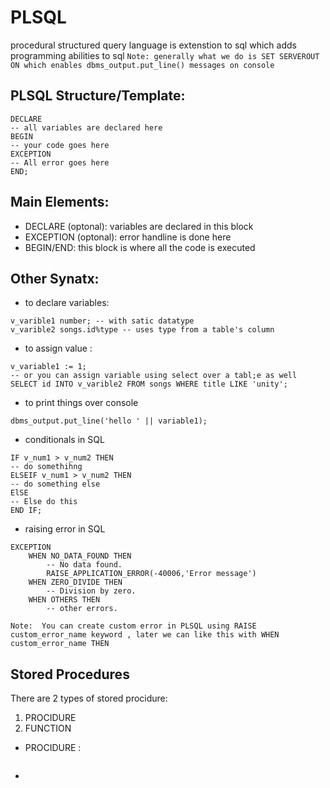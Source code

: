 # PLSQL
procedural structured query language is extenstion to sql which adds programming abilities to sql
`Note: generally what we do is SET SERVEROUT ON which enables dbms_output.put_line() messages on console `
## PLSQL Structure/Template:
```
DECLARE
-- all variables are declared here
BEGIN
-- your code goes here
EXCEPTION
-- All error goes here
END;
```
## Main Elements:
- DECLARE (optonal): variables are declared in this block
- EXCEPTION (optonal): error handline is done here
- BEGIN/END: this block is where all the code is executed

## Other Synatx:
- to declare variables:
```
v_varible1 number; -- with satic datatype
v_varible2 songs.id%type -- uses type from a table's column
```
- to assign value :
```
v_variable1 := 1;
-- or you can assign variable using select over a tabl;e as well
SELECT id INTO v_varible2 FROM songs WHERE title LIKE 'unity';

```
- to print things over console
```
dbms_output.put_line('hello ' || variable1);
```
- conditionals in SQL
```
IF v_num1 > v_num2 THEN
-- do somethihng
ELSEIF v_num1 > v_num2 THEN
-- do something else
ElSE
-- Else do this
END IF;
```
- raising error in SQL
```
EXCEPTION
    WHEN NO_DATA_FOUND THEN
        -- No data found.
        RAISE_APPLICATION_ERROR(-40006,'Error message')
    WHEN ZERO_DIVIDE THEN
        -- Division by zero.
    WHEN OTHERS THEN
        -- other errors.

```
`Note:  You can create custom error in PLSQL using RAISE custom_error_name keyword , later we can like this with WHEN custom_error_name THEN `
## Stored Procedures 
There are 2 types of stored procidure:
1. PROCIDURE
2. FUNCTION
- PROCIDURE :
  ```
  
  ```
- 
